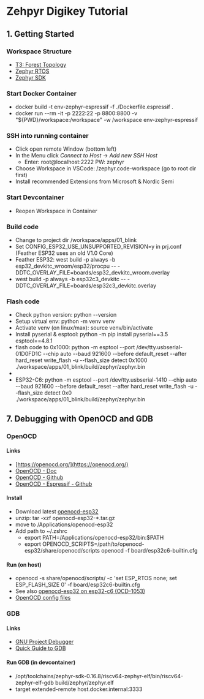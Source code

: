 # Zehpyr Digikey Tutorial

## 1. Getting Started
### Workspace Structure

* [T3: Forest Topology](https://docs.zephyrproject.org/latest/develop/west/workspaces.html)
* [Zephyr RTOS](https://github.com/zephyrproject-rtos/zephyr)
* [Zephyr SDK](https://github.com/zephyrproject-rtos/sdk-ng)

### Start Docker Container
*  docker build -t env-zephyr-espressif -f ./Dockerfile.espressif .
*  docker run --rm -it -p 2222:22 -p 8800:8800 -v "${PWD}/workspace:/workspace" -w /workspace env-zephyr-espressif

### SSH into running container
* Click open remote Window (bottom left)
* In the Menu click *Connect to Host* -> *Add new SSH Host* 
	* Enter: root@localhost:2222 PW: zephyr
* Choose Workspace in VSCode: /zephyr.code-workspace (go to root dir first)
* Install recommended Extensions from Microsoft & Nordic Semi

### Start Devcontainer
* Reopen Workspace in Container

### Build code
* Change to project dir /workspace/apps/01_blink
* Set CONFIG_ESP32_USE_UNSUPPORTED_REVISION=y in prj.conf (Feather ESP32 uses an old V1.0 Core)
* Feather ESP32: west build -p always -b esp32_devkitc_wroom/esp32/procpu -- -DDTC_OVERLAY_FILE=boards/esp32_devkitc_wroom.overlay
* west build -p always -b esp32c3_devkitc -- -DDTC_OVERLAY_FILE=boards/esp32c3_devkitc.overlay

### Flash code
* Check python version: python --version
* Setup virtual env: python -m venv venv
* Activate venv (on linux/max): source venv/bin/activate
* Install pyserial & esptool: python -m pip install pyserial==3.5 esptool==4.8.1
* flash code to 0x1000: python -m esptool --port /dev/tty.usbserial-01D0FD1C --chip auto --baud 921600 --before default_reset --after hard_reset write_flash -u --flash_size detect 0x1000 ./workspace/apps/01_blink/build/zephyr/zephyr.bin
* 
* ESP32-C6: python -m esptool --port /dev/tty.usbserial-1410 --chip auto --baud 921600 --before default_reset --after hard_reset write_flash -u --flash_size detect 0x0 ./workspace/apps/01_blink/build/zephyr/zephyr.bin


## 7. Debugging with OpenOCD and GDB
### OpenOCD
#### Links
* [https://openocd.org/](https://openocd.org/)
* [OpenOCD - Doc](https://openocd.org/doc-release/html/index.html)
* [OpenOCD - Github](https://github.com/openocd-org/openocd)
* [OpenOCD - Espressif - Github](https://github.com/espressif/openocd-esp32)
  
#### Install
* Download latest [openocd-esp32](https://github.com/espressif/openocd-esp32/releases)
* unzip: tar -xzf openocd-esp32-*.tar.gz
* move to /Applications/openocd-esp32
* Add path to ~/.zshrc
  * export PATH=/Applications/openocd-esp32/bin:$PATH
  * export OPENOCD_SCRIPTS=/path/to/openocd-esp32/share/openocd/scripts
openocd -f board/esp32c6-builtin.cfg

#### Run (on host)
* openocd -s share/openocd/scripts/ -c 'set ESP_RTOS none; set ESP_FLASH_SIZE 0' -f board/esp32c6-builtin.cfg
* See also [openocd-esp32 on esp32-c6 (OCD-1053)](https://github.com/espressif/openocd-esp32/issues/350#issuecomment-2571331057)
* [OpenOCD config files](https://github.com/espressif/openocd-esp32/tree/master/tcl/board)

### GDB 
#### Links
* [GNU Project Debugger](https://sourceware.org/gdb/)
* [Quick Guide to GDB](https://beej.us/guide/bggdb/)
#### Run GDB (in devcontainer)
* /opt/toolchains/zephyr-sdk-0.16.8/riscv64-zephyr-elf/bin/riscv64-zephyr-elf-gdb build/zephyr/zephyr.elf
* target extended-remote host.docker.internal:3333 
